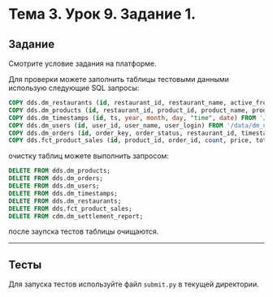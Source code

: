 # Тема 3. Урок 9. Задание 1. #

## Задание

Смотрите условие задания на платформе.

Для проверки можете заполнить таблицы тестовыми данными использую следующие SQL запросы:
```SQL
COPY dds.dm_restaurants (id, restaurant_id, restaurant_name, active_from, active_to) FROM '/data/dm_restaurants_';
COPY dds.dm_products (id, restaurant_id, product_id, product_name, product_price, active_from, active_to) FROM '/data/dm_products_';
COPY dds.dm_timestamps (id, ts, year, month, day, "time", date) FROM '/data/dm_timestamps_';
COPY dds.dm_users (id, user_id, user_name, user_login) FROM '/data/dm_users_';
COPY dds.dm_orders (id, order_key, order_status, restaurant_id, timestamp_id, user_id) FROM '/data/dm_orders_';
COPY dds.fct_product_sales (id, product_id, order_id, count, price, total_sum, bonus_payment, bonus_grant) FROM '/data/fct_product_sales_';
```

очистку таблиц можете выполнить запросом:
```SQL
DELETE FROM dds.dm_products;
DELETE FROM dds.dm_orders;
DELETE FROM dds.dm_users;
DELETE FROM dds.dm_timestamps;
DELETE FROM dds.dm_restaurants;
DELETE FROM dds.fct_product_sales;
DELETE FROM cdm.dm_settlement_report;

```

после заупска тестов таблицы очищаются.

---

## Тесты

Для запуска тестов используйте файл `submit.py` в текущей директории.


